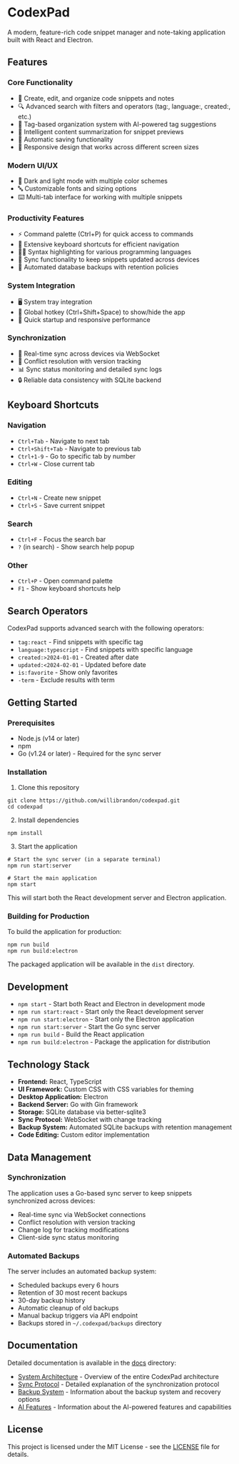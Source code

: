 # CodexPad

A modern, feature-rich code snippet manager and note-taking application built with React and Electron.

## Features

### Core Functionality
- 📝 Create, edit, and organize code snippets and notes
- 🔍 Advanced search with filters and operators (tag:, language:, created:, etc.)
- 📂 Tag-based organization system with AI-powered tag suggestions
- 🤖 Intelligent content summarization for snippet previews
- 💾 Automatic saving functionality
- 📱 Responsive design that works across different screen sizes

### Modern UI/UX
- 🌙 Dark and light mode with multiple color schemes
- 🔤 Customizable fonts and sizing options
- ⌨️ Multi-tab interface for working with multiple snippets

### Productivity Features
- ⚡ Command palette (Ctrl+P) for quick access to commands
- 🔑 Extensive keyboard shortcuts for efficient navigation
- 👨‍💻 Syntax highlighting for various programming languages
- 🔄 Sync functionality to keep snippets updated across devices
- 💾 Automated database backups with retention policies

### System Integration
- 🖥️ System tray integration
- 🔔 Global hotkey (Ctrl+Shift+Space) to show/hide the app
- 🚀 Quick startup and responsive performance

### Synchronization
- 🔄 Real-time sync across devices via WebSocket
- 📝 Conflict resolution with version tracking
- 📊 Sync status monitoring and detailed sync logs
- 🔒 Reliable data consistency with SQLite backend

## Keyboard Shortcuts

### Navigation
- `Ctrl+Tab` - Navigate to next tab
- `Ctrl+Shift+Tab` - Navigate to previous tab
- `Ctrl+1-9` - Go to specific tab by number
- `Ctrl+W` - Close current tab

### Editing
- `Ctrl+N` - Create new snippet
- `Ctrl+S` - Save current snippet

### Search
- `Ctrl+F` - Focus the search bar
- `?` (in search) - Show search help popup

### Other
- `Ctrl+P` - Open command palette
- `F1` - Show keyboard shortcuts help

## Search Operators

CodexPad supports advanced search with the following operators:

- `tag:react` - Find snippets with specific tag
- `language:typescript` - Find snippets with specific language
- `created:>2024-01-01` - Created after date
- `updated:<2024-02-01` - Updated before date
- `is:favorite` - Show only favorites
- `-term` - Exclude results with term

## Getting Started

### Prerequisites

- Node.js (v14 or later)
- npm
- Go (v1.24 or later) - Required for the sync server

### Installation

1. Clone this repository
```
git clone https://github.com/willibrandon/codexpad.git
cd codexpad
```

2. Install dependencies
```
npm install
```

3. Start the application
```
# Start the sync server (in a separate terminal)
npm run start:server

# Start the main application
npm start
```

This will start both the React development server and Electron application.

### Building for Production

To build the application for production:

```
npm run build
npm run build:electron
```

The packaged application will be available in the `dist` directory.

## Development

- `npm start` - Start both React and Electron in development mode
- `npm run start:react` - Start only the React development server
- `npm run start:electron` - Start only the Electron application
- `npm run start:server` - Start the Go sync server
- `npm run build` - Build the React application
- `npm run build:electron` - Package the application for distribution

## Technology Stack

- **Frontend:** React, TypeScript
- **UI Framework:** Custom CSS with CSS variables for theming
- **Desktop Application:** Electron
- **Backend Server:** Go with Gin framework
- **Storage:** SQLite database via better-sqlite3
- **Sync Protocol:** WebSocket with change tracking
- **Backup System:** Automated SQLite backups with retention management
- **Code Editing:** Custom editor implementation

## Data Management

### Synchronization
The application uses a Go-based sync server to keep snippets synchronized across devices:
- Real-time sync via WebSocket connections
- Conflict resolution with version tracking
- Change log for tracking modifications
- Client-side sync status monitoring

### Automated Backups
The server includes an automated backup system:
- Scheduled backups every 6 hours
- Retention of 30 most recent backups
- 30-day backup history
- Automatic cleanup of old backups
- Manual backup triggers via API endpoint
- Backups stored in `~/.codexpad/backups` directory

## Documentation

Detailed documentation is available in the [docs](docs/) directory:

- [System Architecture](docs/system-architecture.md) - Overview of the entire CodexPad architecture
- [Sync Protocol](docs/sync-protocol.md) - Detailed explanation of the synchronization protocol
- [Backup System](docs/backup-system.md) - Information about the backup system and recovery options
- [AI Features](docs/ai-features.md) - Information about the AI-powered features and capabilities

## License

This project is licensed under the MIT License - see the [LICENSE](LICENSE) file for details.
